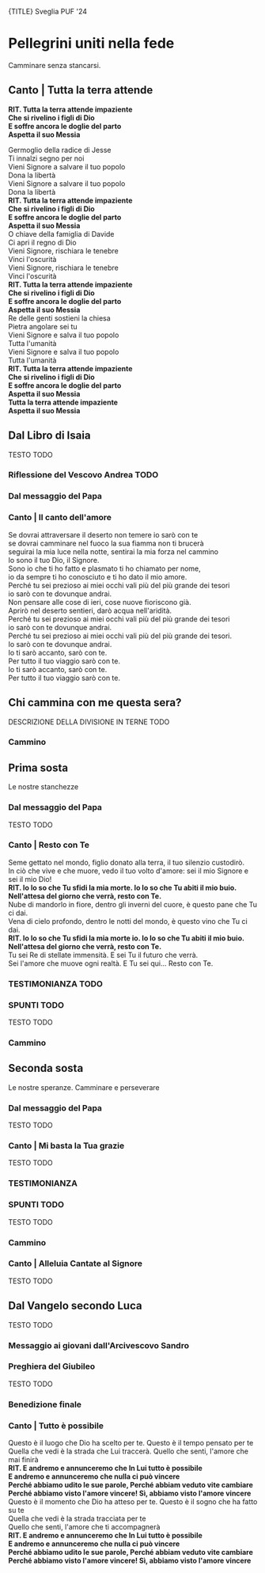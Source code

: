 {TITLE} Sveglia PUF '24

# Pellegrini uniti nella fede
<span class="ut">Camminare senza stancarsi.</span>

## Canto | Tutta la terra attende

**RIT. Tutta la terra attende impaziente**  
**Che si rivelino i figli di Dio**  
**E soffre ancora le doglie del parto**  
**Aspetta il suo Messia**  

Germoglio della radice di Jesse  
Ti innalzi segno per noi  
Vieni Signore a salvare il tuo popolo  
Dona la libertà  
Vieni Signore a salvare il tuo popolo  
Dona la libertà  
**RIT. Tutta la terra attende impaziente**  
**Che si rivelino i figli di Dio**  
**E soffre ancora le doglie del parto**  
**Aspetta il suo Messia**  
O chiave della famiglia di Davide  
Ci apri il regno di Dio  
Vieni Signore, rischiara le tenebre  
Vinci l'oscurità  
Vieni Signore, rischiara le tenebre  
Vinci l'oscurità  
**RIT. Tutta la terra attende impaziente**  
**Che si rivelino i figli di Dio**  
**E soffre ancora le doglie del parto**  
**Aspetta il suo Messia**  
Re delle genti sostieni la chiesa  
Pietra angolare sei tu  
Vieni Signore e salva il tuo popolo  
Tutta l'umanità  
Vieni Signore e salva il tuo popolo  
Tutta l'umanità  
**RIT. Tutta la terra attende impaziente**  
**Che si rivelino i figli di Dio**  
**E soffre ancora le doglie del parto**  
**Aspetta il suo Messia**  
**Tutta la terra attende impaziente**  
**Aspetta il suo Messia**  

## Dal Libro di Isaia

TESTO TODO

### Riflessione del Vescovo Andrea TODO

### Dal messaggio del Papa

### Canto | Il canto dell'amore

Se dovrai attraversare il deserto non temere io sarò con te  
se dovrai camminare nel fuoco la sua fiamma non ti brucerà  
seguirai la mia luce nella notte, sentirai la mia forza nel cammino  
Io sono il tuo Dio, il Signore.  
Sono io che ti ho fatto e plasmato ti ho chiamato per nome,   
io da sempre ti ho conosciuto e ti ho dato il mio amore.  
Perché tu sei prezioso ai miei occhi vali più del più grande dei tesori   
io sarò con te dovunque andrai.  
Non pensare alle cose di ieri, cose nuove fioriscono già.  
Aprirò nel deserto sentieri, darò acqua nell'aridità.   
Perché tu sei prezioso ai miei occhi vali più del più grande dei tesori  
io sarò con te dovunque andrai.  
Perché tu sei prezioso ai miei occhi vali più del più grande dei tesori.  
Io sarò con te dovunque andrai.  
Io ti sarò accanto, sarò con te.  
Per tutto il tuo viaggio sarò con te.  
Io ti sarò accanto, sarò con te.  
Per tutto il tuo viaggio sarò con te.  

## Chi cammina con me questa sera?

DESCRIZIONE DELLA DIVISIONE IN TERNE TODO

### Cammino

## Prima sosta
<!-- Scatolificio -->
<span class="ut">Le nostre stanchezze</span>  

### Dal messaggio del Papa

TESTO TODO

### Canto | Resto con Te

Seme gettato nel mondo, figlio donato alla terra, il tuo silenzio custodirò.  
In ciò che vive e che muore, vedo il tuo volto d'amore: sei il mio Signore e sei il mio Dio!  
**RIT. Io lo so che Tu sfidi la mia morte. Io lo so che Tu abiti il mio buio.**  
**Nell'attesa del giorno che verrà, resto con Te.**  
Nube di mandorlo in fiore, dentro gli inverni del cuore, è questo pane che Tu ci dai.  
Vena di cielo profondo, dentro le notti del mondo, è questo vino che Tu ci dai.  
**RIT. Io lo so che Tu sfidi la mia morte io. Io lo so che Tu abiti il mio buio.**  
**Nell'attesa del giorno che verrà, resto con Te.**  
Tu sei Re di stellate immensità. E sei Tu il futuro che verrà.  
Sei l'amore che muove ogni realtà. E Tu sei qui… Resto con Te. 

### TESTIMONIANZA TODO

### SPUNTI TODO

TESTO TODO

### Cammino

## Seconda sosta
<!-- Colosseo -->
<span class="ut">Le nostre speranze. Camminare e perseverare</span>  

### Dal messaggio del Papa

TESTO TODO

### Canto | Mi basta la Tua grazie

TESTO TODO

### TESTIMONIANZA

### SPUNTI TODO

TESTO TODO

### Cammino

### Canto | Alleluia Cantate al Signore

TESTO TODO

## Dal Vangelo secondo Luca 

TESTO TODO

### Messaggio ai giovani dall'Arcivescovo Sandro

### Preghiera del Giubileo

TESTO TODO

### Benedizione finale

### Canto | Tutto è possibile

Questo è il luogo che Dio ha scelto per te. Questo è il tempo pensato per te  
Quella che vedi è la strada che Lui traccerà. Quello che senti, l'amore che mai finirà  
**RIT. E andremo e annunceremo che In Lui tutto è possibile**  
**E andremo e annunceremo che nulla ci può vincere**  
**Perché abbiamo udito le sue parole, Perché abbiam veduto vite cambiare**  
**Perché abbiamo visto l'amore vincere! Sì, abbiamo visto l'amore vincere**  
Questo è il momento che Dio ha atteso per te. Questo è il sogno che ha fatto su te  
Quella che vedi è la strada tracciata per te  
Quello che senti, l'amore che ti accompagnerà  
**RIT. E andremo e annunceremo che In Lui tutto è possibile**  
**E andremo e annunceremo che nulla ci può vincere**  
**Perché abbiamo udito le sue parole, Perché abbiam veduto vite cambiare**  
**Perché abbiamo visto l'amore vincere! Sì, abbiamo visto l'amore vincere**  

